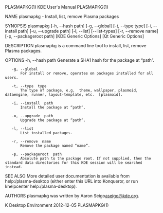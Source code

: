 PLASMAPKG(1)                                                                                  KDE User's Manual                                                                                  PLASMAPKG(1)



NAME
       plasmapkg - Install, list, remove Plasma packages

SYNOPSIS
       plasmapkg [-h, --hash path] [-g, --global] [-t, --type type] [-i, --install path] [-u, --upgrade path] [-l, --list] [--list-types] [-r, --remove name] [-p, --packageroot path] [KDE Generic Options]
                 [Qt Generic Options]

DESCRIPTION
       plasmapkg is a command line tool to install, list, remove Plasma packages.

OPTIONS
       -h, --hash  path
           Generate a SHA1 hash for the package at “path”.

       -g, --global
           For install or remove, operates on packages installed for all users.

       -t, --type  type
           The type of package, e.g.  theme, wallpaper, plasmoid, dataengine, runner, layout-template, etc.  [plasmoid].

       -i, --install  path
           Install the package at “path”.

       -u, --upgrade  path
           Upgrade the package at “path”.

       -l, --list
           List installed packages.

       -r, --remove  name
           Remove the package named “name”.

       -p, --packageroot  path
           Absolute path to the package root. If not supplied, then the standard data directories for this KDE session will be searched instead.

SEE ALSO
       More detailed user documentation is available from help:/plasma-desktop (either enter this URL into Konqueror, or run khelpcenter help:/plasma-desktop).

AUTHORS
       plasmapkg was written by Aaron Seigo<aseigo@kde.org>.



K Desktop Environment                                                                             2012-12-05                                                                                     PLASMAPKG(1)

